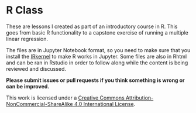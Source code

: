 # R Class

These are lessons I created as part of an introductory course in R. This goes from basic R functionality to a capstone exercise of running a multiple linear regression.

The files are in Jupyter Notebook format, so you need to make sure that you install the [IRkernel](https://github.com/IRkernel/IRkernel) to make R works in Jupyter. Some files are also in Rhtml and can be ran in Rstudio in order to follow along while the content is being reviewed and discussed. 

**Please submit issues or pull requests if you think something is wrong or can be improved.**

This work is licensed under a [Creative Commons Attribution-NonCommercial-ShareAlike 4.0 International License](http://creativecommons.org/licenses/by-nc-sa/4.0/).

